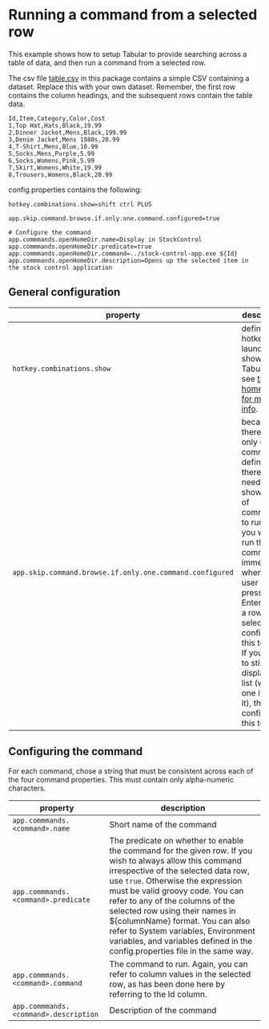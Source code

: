 # Running a command from a selected row

This example shows how to setup Tabular to provide searching across a
table of data, and then run a command from a selected row.

The csv file [table.csv](./table.csv) in this package contains a simple
CSV containing a dataset. Replace this with your own dataset. Remember,
the first row contains the column headings, and the subsequent rows
contain the table data.

```
Id,Item,Category,Color,Cost
1,Top Hat,Hats,Black,19.99
2,Dinner Jacket,Mens,Black,199.99
3,Denim Jacket,Mens 1980s,20.99
4,T-Shirt,Mens,Blue,10.99
5,Socks,Mens,Purple,5.99
6,Socks,Womens,Pink,5.99
7,Skirt,Womens,White,19.99
8,Trousers,Womens,Black,20.99
```

config.properties contains the following:
```
hotkey.combinations.show=shift ctrl PLUS

app.skip.command.browse.if.only.one.command.configured=true

# Configure the command
app.commmands.openHomeDir.name=Display in StockControl
app.commmands.openHomeDir.predicate=true
app.commmands.openHomeDir.command=../stock-control-app.exe ${Id}
app.commmands.openHomeDir.description=Opens up the selected item in the stock control application

```
## General configuration
|property |description |
|---|---|
| `hotkey.combinations.show` |defines the hotkey to launch to show Tabular, see [the home page for more info](../../../README.md).|
| `app.skip.command.browse.if.only.one.command.configured` | because there is only one command defined, there is no need to show a list of commands to run. If you wish to run the command immediately when the user presses Enter when a row is selected, configure this to `true`. If you wish to still display the list (with one item in it), then configure this to `false` |

## Configuring the command
For each command, chose a <command> string that must be consistent across each of the four command properties.  This must contain only alpha-numeric characters.

|property |description |
|---|---|
| `app.commmands.<command>.name` | Short name of the command |
| `app.commmands.<command>.predicate` | The predicate on whether to enable the command for the given row. If you wish to always allow this command irrespective of the selected data row, use `true`.  Otherwise the expression must be valid groovy code.  You can refer to any of the columns of the selected row using their names in ${columnName} format.  You can also refer to System variables, Environment variables, and variables defined in the config.properties file in the same way. |
| `app.commmands.<command>.command` | The command to run.  Again, you can refer to column values in the selected row, as has been done here by referring to the Id column. |
| `app.commmands.<command>.description` | Description of the command |
